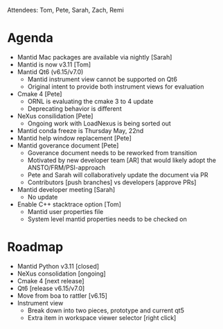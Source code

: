 Attendees: Tom, Pete, Sarah, Zach, Remi

# Agenda
- Mantid Mac packages are available via nightly [Sarah]
- Mantid is now v3.11 [Tom]
- Mantid Qt6 (v6.15/v7.0)
  - Mantid instrument view cannot be supported on Qt6
  - Original intent to provide both instrument views for evaluation
- Cmake 4 [Pete]
   - ORNL is evaluating the cmake 3 to 4 update
   - Deprecating behavior is different
- NeXus consilidation [Pete]
   - Ongoing work with LoadNexus is being sorted out
- Mantid conda freeze is Thursday May, 22nd
- Mantid help window replacement [Pete]
- Mantid goverance document [Pete]
   - Goverance document needs to be reworked from transition
   - Motivated by new developer team [AR] that would likely adopt the ANSTO/FRM/PSI-approach
   - Pete and Sarah will collaboratively update the document via PR
   - Contributors [push branches] vs developers [approve PRs]
- Mantid developer meeting [Sarah]
   - No update
- Enable C++ stacktrace option [Tom]
   - Mantid user properties file
   - System level mantid properties needs to be checked on
     
# Roadmap
- Mantid Python v3.11 [closed]
- NeXus consolidation [ongoing]
- Cmake 4 [next release]
- Qt6 [release v6.15/v7.0]
- Move from boa to rattler [v6.15]
- Instrument view
  - Break down into two pieces, prototype and current qt5
  - Extra item in workspace viewer selector [right click]

